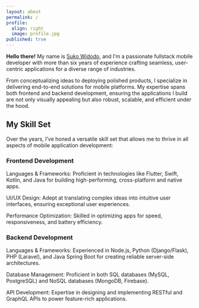 ```yaml
---
layout: about
permalink: /
profile:
  align: right
  image: profile.jpg
published: true
---
```



**Hello there!** My name is [Suko Widodo](https://github.com/sukowidodo), and I’m a passionate fullstack mobile developer with more than six years of experience crafting seamless, user-centric applications for a diverse range of industries.

From conceptualizing ideas to deploying polished products, I specialize in delivering end-to-end solutions for mobile platforms. My expertise spans both frontend and backend development, ensuring the applications I build are not only visually appealing but also robust, scalable, and efficient under the hood.

## My Skill Set

Over the years, I’ve honed a versatile skill set that allows me to thrive in all aspects of mobile application development:

### Frontend Development

Languages & Frameworks: Proficient in technologies like Flutter, Swift, Kotlin, and Java for building high-performing, cross-platform and native apps.

UI/UX Design: Adept at translating complex ideas into intuitive user interfaces, ensuring exceptional user experiences.

Performance Optimization: Skilled in optimizing apps for speed, responsiveness, and battery efficiency.

### Backend Development

Languages & Frameworks: Experienced in Node.js, Python (Django/Flask), PHP (Laravel), and Java Spring Boot for creating reliable server-side architectures.

Database Management: Proficient in both SQL databases (MySQL, PostgreSQL) and NoSQL databases (MongoDB, Firebase).

API Development: Expertise in designing and implementing RESTful and GraphQL APIs to power feature-rich applications.
